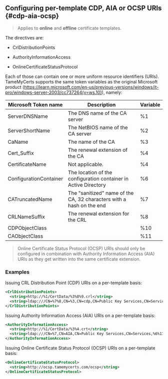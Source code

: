 ## Configuring per-template CDP, AIA or OCSP URIs {#cdp-aia-ocsp}

> Applies to **online** and **offline** certificate templates.

The directives are:

-   CrlDistributionPoints

-   AuthorityInformationAccess

-   OnlineCertificateStatusProtocol

Each of those can contain one or more uniform resource identifiers (URIs). TameMyCerts supports the same token variables as the original Microsoft product (<https://learn.microsoft.com/en-us/previous-versions/windows/it-pro/windows-server-2003/cc737264(v=ws.10)>), namely:

|Microsoft Token name |Description | Variable |
|---|---|---|
|ServerDNSName |The DNS name of the CA server |%1|
|ServerShortName |The NetBIOS name of the CA server|%2|
|CaName |The name of the CA |%3|
|Cert_Suffix |The renewal extension of the CA|%4|
|CertificateName |Not applicable.|%4|
|ConfigurationContainer |The location of the configuration container in Active Directory|%6|
|CATruncatedName|The "sanitized" name of the CA, 32 characters with a hash on the end|%7|
|CRLNameSuffix|The renewal extension for the CRL |%8 |
|CDPObjectClass||%10|
|CAObjectClass||%11|

> Online Certificate Status Protocol (OCSP) URIs should only be configured in combination with Authority Information Access (AIA) URIs as they get written into the same certificate extension.

### Examples

Issuing CRL Distribution Point (CDP) URIs on a per-template basis:

```xml
<CrlDistributionPoints>
  <string>http://%1/CertData/%3%8%9.crl</string>
  <string>ldap:///CN=%7%8,CN=%3,CN=cdp,CN=Public Key Services,CN=Services,%6%10</string>
</CrlDistributionPoints>
```

Issuing Authority Information Access (AIA) URIs on a per-template basis:

```xml
<AuthorityInformationAccess>
  <string>http://%1/CertData/%3%4.crt</string>
  <string>ldap:///CN=%7,CN=AIA,CN=Public Key Services,CN=Services,%6%11</string>
</AuthorityInformationAccess>
```

Issuing Online Certificate Status Protocol (OCSP) URIs on a per-template basis:

```xml
<OnlineCertificateStatusProtocol>
  <string>http://ocsp.tamemycerts.com/ocsp</string>
</OnlineCertificateStatusProtocol>
```